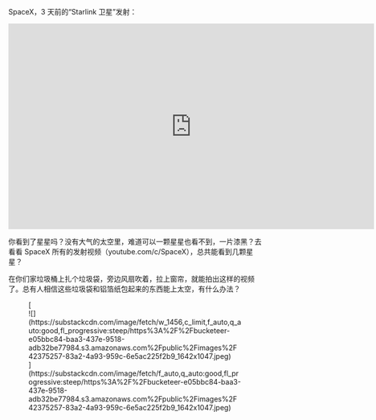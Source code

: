 SpaceX，3 天前的“Starlink 卫星”发射：

<div id="youtube2-NONM-xsKMSs" class="youtube-wrap" data-attrs="{&quot;videoId&quot;:&quot;NONM-xsKMSs&quot;,&quot;startTime&quot;:null,&quot;endTime&quot;:null}">

<div class="youtube-inner"><iframe src="https://www.youtube-nocookie.com/embed/NONM-xsKMSs?rel=0&amp;autoplay=0&amp;showinfo=0&amp;enablejsapi=0" frameborder="0" loading="lazy" gesture="media" allow="autoplay; fullscreen" allowautoplay="true" allowfullscreen="true" width="728" height="409"></iframe></div>

</div>

<span>你看到了星星吗？没有大气的太空里，难道可以一颗星星也看不到，一片漆黑？去看看 SpaceX 所有的发射视频（youtube.com/c/SpaceX），总共能看到几颗星星？</span>

<span>在你们家垃圾桶上扎个垃圾袋，旁边风扇吹着，拉上窗帘，就能拍出这样的视频了。总有人相信这些垃圾袋和铝箔纸包起来的东西能上太空，有什么办法？</span>

<div class="captioned-image-container">

<figure> [<div class="image2-inset"><picture><source type="image/webp" srcset="https://substackcdn.com/image/fetch/w_424,c_limit,f_webp,q_auto:good,fl_progressive:steep/https%3A%2F%2Fbucketeer-e05bbc84-baa3-437e-9518-adb32be77984.s3.amazonaws.com%2Fpublic%2Fimages%2F42375257-83a2-4a93-959c-6e5ac225f2b9_1642x1047.jpeg 424w, https://substackcdn.com/image/fetch/w_848,c_limit,f_webp,q_auto:good,fl_progressive:steep/https%3A%2F%2Fbucketeer-e05bbc84-baa3-437e-9518-adb32be77984.s3.amazonaws.com%2Fpublic%2Fimages%2F42375257-83a2-4a93-959c-6e5ac225f2b9_1642x1047.jpeg 848w, https://substackcdn.com/image/fetch/w_1272,c_limit,f_webp,q_auto:good,fl_progressive:steep/https%3A%2F%2Fbucketeer-e05bbc84-baa3-437e-9518-adb32be77984.s3.amazonaws.com%2Fpublic%2Fimages%2F42375257-83a2-4a93-959c-6e5ac225f2b9_1642x1047.jpeg 1272w, https://substackcdn.com/image/fetch/w_1456,c_limit,f_webp,q_auto:good,fl_progressive:steep/https%3A%2F%2Fbucketeer-e05bbc84-baa3-437e-9518-adb32be77984.s3.amazonaws.com%2Fpublic%2Fimages%2F42375257-83a2-4a93-959c-6e5ac225f2b9_1642x1047.jpeg 1456w" sizes="100vw">![](https://substackcdn.com/image/fetch/w_1456,c_limit,f_auto,q_auto:good,fl_progressive:steep/https%3A%2F%2Fbucketeer-e05bbc84-baa3-437e-9518-adb32be77984.s3.amazonaws.com%2Fpublic%2Fimages%2F42375257-83a2-4a93-959c-6e5ac225f2b9_1642x1047.jpeg)</picture></div>](https://substackcdn.com/image/fetch/f_auto,q_auto:good,fl_progressive:steep/https%3A%2F%2Fbucketeer-e05bbc84-baa3-437e-9518-adb32be77984.s3.amazonaws.com%2Fpublic%2Fimages%2F42375257-83a2-4a93-959c-6e5ac225f2b9_1642x1047.jpeg) </figure>

</div>
